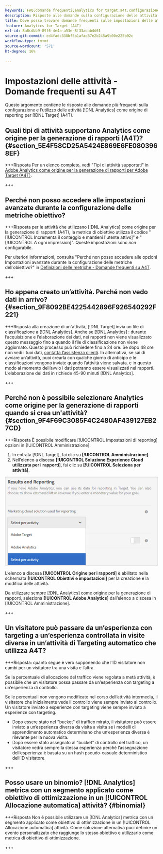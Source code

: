 ```yaml
---
keywords: FAQ;domande frequenti;analytics for target;a4t;configurazione delle attività
description: Risposte alle domande sulla configurazione delle attività quando si utilizza Analytics per [!DNL Target] (A4T). A4T consente di utilizzare il reporting di Analytics per [!DNL Target] attività.
title: Dove posso trovare domande frequenti sulle impostazioni delle attività con A4T?
feature: Analytics for Target (A4T)
exl-id: 8a8cdbb9-89f6-4e4a-a53e-8f33adab4d61
source-git-commit: ed4fadc338bf5a1afad87e2b245a9b00e225b92c
workflow-type: tm+mt
source-wordcount: '571'
ht-degree: 16%

---
```


# Impostazioni delle attività - Domande frequenti su A4T

Questo argomento contiene le risposte alle domande più frequenti sulla configurazione e l’utilizzo delle attività [!DNL Analytics] come origine di reporting per [!DNL Target] (A4T).

## Quali tipi di attività supportano Analytics come origine per la generazione di rapporti (A4T)? {#section_5E4F58CD25A5424E869E6FE0803968EF}

+++Risposta Per un elenco completo, vedi &quot;Tipi di attività supportati&quot; in [Adobe Analytics come origine per la generazione di rapporti per Adobe Target (A4T)](/help/main/c-integrating-target-with-mac/a4t/a4t.md#concept_7540C8C04259434AB6EE33B09F47A1DE).

+++

## Perché non posso accedere alle impostazioni avanzate durante la configurazione delle metriche obiettivo?

+++Risposta per le attività che utilizzano [!DNL Analytics] come origine per la generazione di rapporti (A4T), la metrica di obiettivo utilizza il codice &quot;[!UICONTROL Incrementa il conteggio e mantieni l&#39;utente attivo]&quot; e &quot;[!UICONTROL A ogni impression]&quot;. Queste impostazioni sono *non* configurabile.

Per ulteriori informazioni, consulta &quot;Perché non posso accedere alle opzioni Impostazioni avanzate durante la configurazione delle metriche dell’obiettivo?&quot; in [Definizioni delle metriche - Domande frequenti su A4T](/help/main/c-integrating-target-with-mac/a4t/r-a4t-faq/a4t-faq-metric-definition.md).

+++

## Ho appena creato un’attività. Perché non vedo dati in arrivo? {#section_9F8092BE4225442896F926540292F221}


+++Risposta alla creazione di un&#39;attività, [!DNL Target] invia un file di classificazione a [!DNL Analytics]. Anche se [!DNL Analytics] : durante l’acquisizione e l’elaborazione dei dati, nei rapporti non viene visualizzato questo messaggio fino a quando il file di classificazione non viene aggiornato. Questo processo può richiedere fino a 24 ore. Se dopo 48 ore non vedi i tuoi dati, [contatta l’assistenza clienti](/help/main/cmp-resources-and-contact-information.md#reference_ACA3391A00EF467B87930A450050077C). In alternativa, se sai di avviare un’attività, puoi crearla con qualche giorno di anticipo e le classificazioni vengono inviate quando l’attività viene salvata. e in questo modo al momento dell’avvio i dati potranno essere visualizzati nei rapporti. L’elaborazione dei dati in richiede 45-90 minuti [!DNL Analytics].

+++

## Perché non è possibile selezionare Analytics come origine per la generazione di rapporti quando si crea un&#39;attività? {#section_9F4F69C3085F4C2480AF439127EB27CD}

+++Risposta È possibile modificare [!UICONTROL Impostazioni di reporting] opzioni in [!UICONTROL Amministrazione].

1. In entrata [!DNL Target], fai clic su **[!UICONTROL Amministrazione]**.
1. Nell’elenco a discesa **[!UICONTROL Soluzione Experience Cloud utilizzata per i rapporti]**, fai clic su **[!UICONTROL Seleziona per attività]**.

![immagine di selezione per attività](assets/select-per-activity.png)

L’elenco a discesa **[!UICONTROL Origine per i rapporti]** è abilitato nella schermata **[!UICONTROL Obiettivi e impostazioni]** per la creazione e la modifica delle attività.

Da utilizzare sempre [!DNL Analytics] come origine per la generazione di rapporti, seleziona **[!UICONTROL Adobe Analytics]** dall’elenco a discesa in [!UICONTROL Amministrazione].

+++

## Un visitatore può passare da un’esperienza con targeting a un’esperienza controllata in visite diverse in un’attività di Targeting automatico che utilizza A4T?

+++Risposta: quanto segue è vero supponendo che l’ID visitatore non cambi per un visitatore tra una visita e l’altra.

Se la percentuale di allocazione del traffico viene regolata a metà attività, è possibile che un visitatore possa passare da un’esperienza con targeting a un’esperienza di controllo.

Se le percentuali non vengono modificate nel corso dell’attività intermedia, il visitatore che inizialmente vede il controllo viene sempre inviato al controllo. Un visitatore inviato a esperienze con targeting viene sempre inviato a esperienze con targeting.

* Dopo essere stato nel &quot;bucket&quot; di traffico mirato, il visitatore può essere inviato a un’esperienza diversa da visita a visita se i modelli di apprendimento automatico determinano che un’esperienza diversa è rilevante per la nuova visita.
* Dopo essere stato assegnato al &quot;bucket&quot; di controllo del traffico, un visitatore vedrà sempre la stessa esperienza perché l’assegnazione dell’esperienza è basata su un hash pseudo-casuale deterministico dell’ID visitatore.

+++

## Posso usare un binomio? [!DNL Analytics] metrica con un segmento applicato come obiettivo di ottimizzazione in un [!UICONTROL Allocazione automatica] attività? {#binomial}

+++Risposta Non è possibile utilizzare un [!DNL Analytics] metrica con un segmento applicato come obiettivo di ottimizzazione in un [!UICONTROL Allocazione automatica] attività. Come soluzione alternativa puoi definire un evento personalizzato che raggiunge lo stesso obiettivo e utilizzarlo come metrica di obiettivo di ottimizzazione.

+++